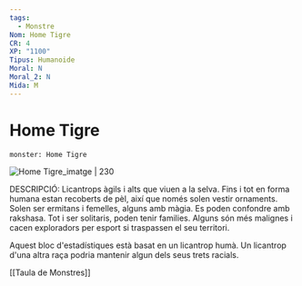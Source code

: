 ```yaml
---
tags:
  - Monstre
Nom: Home Tigre
CR: 4
XP: "1100"
Tipus: Humanoide
Moral: N
Moral_2: N
Mida: M
---
```

# Home Tigre

```statblock
monster: Home Tigre
```

![Home Tigre_imatge | 230](https://static.wikia.nocookie.net/forgottenrealms/images/c/cd/Weretiger-5e.png/revision/latest/scale-to-width-down/350?cb=20171010183220)

DESCRIPCIÓ: 
Licantrops àgils i alts que viuen a la selva. Fins i tot en forma humana estan recoberts de pèl, així que només solen vestir ornaments. Solen ser ermitans i femelles, alguns amb màgia. Es poden confondre amb rakshasa. Tot i ser solitaris, poden tenir families. Alguns són més malignes i cacen exploradors per esport si traspassen el seu territori.

Aquest bloc d'estadístiques està basat en un licantrop humà. Un licantrop d'una altra raça podria mantenir algun dels seus trets racials.

[[Taula de Monstres]]